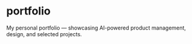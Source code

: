 # portfolio
My personal portfolio — showcasing AI-powered product management, design, and selected projects.
